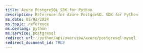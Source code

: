 ```yaml
---
title: Azure PostgreSQL SDK for Python
description: Reference for Azure PostgreSQL SDK for Python
ms.date: 05/02/2024
ms.topic: reference
ms.devlang: python
ms.service: postgresql
redirect_url: /python/api/overview/azure/postgresql-mysql
redirect_document_id: TRUE
---
```

